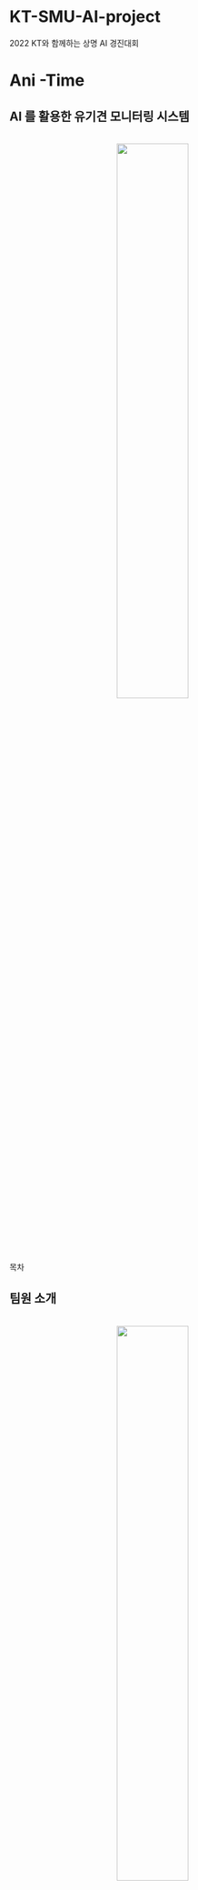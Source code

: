 # KT-SMU-AI-project
2022 KT와 함께하는 상명 AI 경진대회


# Ani -Time 
## AI 를 활용한 유기견 모니터링 시스템

<p align="center">
  <br>
  <img width="50%" src="https://user-images.githubusercontent.com/79439483/187695733-9de05769-f9e3-4e41-8063-7d1c0e246000.jpg">
  <br>
</p>

목차

## 팀원 소개

<p align="center">
  <br>
  <img width="50%" src="https://user-images.githubusercontent.com/79439483/187695071-a0f6b7a3-7016-4b4b-801a-b095b3eeaea9.jpg"/>
  <br>
</p>


## 프로젝트 개요/동기
</p>

<p align="center">
  
 - 유기견 개체 수 증가
  
 - 유기견으로 인한 사회적 문제 증가
  
 - 개체수 관리의 어려움
</p>

<br>

## 기술 스택


|  객체 탐지  | 배경 제거 |  특징 추출   |  데이터베이스   |
| :--------: | :--------: | :------: | :-----: |
| <img width="80%" src="https://user-images.githubusercontent.com/79439483/187697100-4d0f969d-e1b5-431c-aa12-95b7ac6bb59b.jpg"/>  |   <img width="80%" src="https://user-images.githubusercontent.com/79439483/187698245-09f1f455-199d-491f-80e8-e1bf132beae1.jpg"/>    | - K-means 알고리즘 <br> -EfficentNet <br>  | <img width="20%" src="https://user-images.githubusercontent.com/79439483/187699076-8dad0f10-7dda-454d-9642-524aa7d482b3.jpg"/> <img width="20%" src="https://user-images.githubusercontent.com/79439483/187699784-15097247-aa86-46e8-9aa5-93c72d3dcc5a.jpg"/>|

<br>

## 구현 기능

### 기능 1 

 - 데이터 셋 구축
 - 출처: 동물 보호 관리 시스템
 - 개체수 관리의 어려움


### 기능 2

 - 객체 탐지
 - 제보 받은 영상은 다양한 객체가 같이 찍히기 때문에 YOLOv5 모델을 이용함

### 기능 3

 - 배경 제거
 - 정확한 분석을 위해 배경을 제거함
 
### 기능 4

 - 특징 추출
 - K-means 알고리즘을 이용하여 컬러클러스터링을 진행하였고, EfficientNet 을 이용하여 70%정확도의 견종 예측을 완성시킴

### 기능 5

 - 데이터베이스
 - MySQL을 이용하여 정형데이터를 관리하였고, AWS 기반 S3 를 이용하여 비정형 데이터를 관리하였음

### 기능 6

 - 유사도 분석
 - cv2.HISTCMP_CORREL, cv2.HISTCMP_INTERSECT, cv2.HISTCMP_CHISQR, cv2.HISTCMP_BA\HATTACHARYYA, EMD 등의 함수를 이용하여 실종견 이미지 간의 유사도를 분석함

### 기능 7

 - 지도시각화
 - 데이터 베이스 내의 구별 유기겨 현황을 지도로 시각화하여, 한눈에 어느 구에서 많은 유기견이 발생하는지 파악할 수 있으며, 손쉽게 관리 가능하도록 함


## 배운 점 & 아쉬운 점

 - 지도시각화
 - 데이터 베이스 내의 구별 유기겨 현황을 지도로 시각화하여, 한눈에 어느 구에서 많은 유기견이 발생하는지 파악할 수 있으며, 손쉽게 관리 가능하도록 함


## 기대효과

 - 유기견과 시민 모두의 안전 확보
 - 동물유기에 대한 경각심 재고
 - 유기견에 의한 생태계 혼란 방지
 - 유기견에 의한 사회적 비용 감소

## 발전방향

 - 유기동물 종류 추가
 - 유기동물 발생 원인 예측 시스템 구축
 - 실시간 CCTV 영상을 이용한 모니터링
 - 봉사단체와 연계하여 자원 봉사자 파견


## 라이센스

